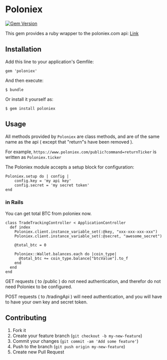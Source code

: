 # Poloniex

[![Gem Version](https://badge.fury.io/rb/poloniex.png)](http://badge.fury.io/rb/poloniex)

This gem provides a ruby wrapper to the poloniex.com api: [Link](https://poloniex.com/api)
## Installation

Add this line to your application's Gemfile:

    gem 'poloniex'

And then execute:

    $ bundle

Or install it yourself as:

    $ gem install poloniex

## Usage

All methods provided by ```Poloniex``` are class methods, and are of the same name as the api ( except that "return"s have been removed ).

For example, ```https://www.poloniex.com/public?command=returnTicker``` is written as ```Poloniex.ticker```

The Poloniex module accepts a setup block for configuration:

```
Poloniex.setup do | config |
    config.key = 'my api key'
    config.secret = 'my secret token'
end
```

### in Rails

You can get total BTC from poloniex now.

```
class TradeTrackingController < ApplicationController
  def index
    Poloniex.client.instance_variable_set(:@key, "xxx-xxx-xxx-xxx")
    Poloniex.client.instance_variable_set(:@secret, "awesome_secret")

    @total_btc = 0

    Poloniex::Wallet.balances.each do |coin_type|
      @total_btc += coin_type.balance["btcValue"].to_f
    end
  end
end
```



GET requests ( to /public ) do not need authentication, and therefor do not need Poloniex to be configured.

POST requests ( to /tradingApi ) will need authentication, and you will have to have your own key and secret token.



## Contributing

1. Fork it
2. Create your feature branch (`git checkout -b my-new-feature`)
3. Commit your changes (`git commit -am 'Add some feature'`)
4. Push to the branch (`git push origin my-new-feature`)
5. Create new Pull Request
